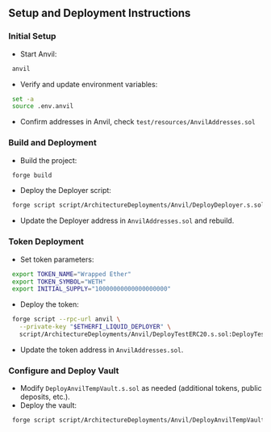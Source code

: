 ## Setup and Deployment Instructions

### Initial Setup
- Start Anvil:
 ```bash
  anvil
 ```
- Verify and update environment variables:
 ```bash
  set -a
  source .env.anvil
 ```
- Confirm addresses in Anvil, check `test/resources/AnvilAddresses.sol`

### Build and Deployment
- Build the project:
 ```bash
  forge build
 ```
- Deploy the Deployer script:
 ```bash
  forge script script/ArchitectureDeployments/Anvil/DeployDeployer.s.sol:DeployDeployerScript --slow --broadcast -vvvvvv
 ```
- Update the Deployer address in `AnvilAddresses.sol` and rebuild.

### Token Deployment
- Set token parameters:
 ```bash
  export TOKEN_NAME="Wrapped Ether"
  export TOKEN_SYMBOL="WETH"
  export INITIAL_SUPPLY="10000000000000000000"
 ```
- Deploy the token:
 ```bash
  forge script --rpc-url anvil \
    --private-key "$ETHERFI_LIQUID_DEPLOYER" \
    script/ArchitectureDeployments/Anvil/DeployTestERC20.s.sol:DeployTestERC20 --broadcast
 ```
- Update the token address in `AnvilAddresses.sol`.

### Configure and Deploy Vault
- Modify `DeployAnvilTempVault.s.sol` as needed (additional tokens, public deposits, etc.).
- Deploy the vault:
 ```bash
  forge script script/ArchitectureDeployments/Anvil/DeployAnvilTempVault.s.sol:DeployAnvilTempVault --with-gas-price 10000000000 --slow --broadcast -vvvvv
 ```
